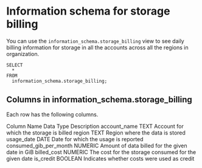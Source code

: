 # [](#information-schema-for-storage-billing)Information schema for storage billing

You can use the `information_schema.storage_billing` view to see daily billing information for storage in all the accounts across all the regions in organization.

```
SELECT
  *
FROM
  information_schema.storage_billing;
```

## [](#columns-in-information_schemastorage_billing)Columns in information\_schema.storage\_billing

Each row has the following columns.

Column Name Data Type Description account\_name TEXT Account for which the storage is billed region TEXT Region where the data is stored usage\_date DATE Date for which the usage is reported consumed\_gib\_per\_month NUMERIC Amount of data billed for the given date in GiB billed\_cost NUMERIC The cost for the storage consumed for the given date is\_credit BOOLEAN Indicates whether costs were used as credit
